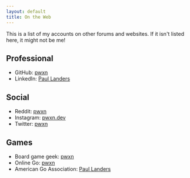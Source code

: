 ```yaml
---
layout: default
title: On the Web
---
```


This is a list of my accounts on other forums and websites.
If it isn't listed here, it might not be me!

## Professional
* GitHub: [pwxn](https://github.com/pwxn)
* LinkedIn: [Paul Landers](https://www.linkedin.com/in/paullanders-pwxnxyz/)

## Social
* Reddit: [pwxn](https://reddit.com/user/pwxn)
* Instagram: [pwxn.dev](https://instagram.com/pwxn.dev)
* Twitter: [pwxn](https://twitter.com/pwxn)

## Games
* Board game geek: [pwxn](https://boardgamegeek.com/user/pwxn)
* Online Go: [pwxn](https://online-go.com/user/view/127084)
* American Go Association: [Paul Landers](https://agagd.usgo.org/player/21613/)
